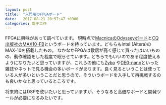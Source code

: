 ```yaml
---
layout: post
title:  "入門用のFPGAボード"
date:   2017-08-21 20:57:47 +0900
categories: 電子工作
---
```

FPGAに興味があって調べています。
現時点で[MacnicaのOdysseyボード](https://service.macnica.co.jp/catalog/121161)と[CQ出版社のMAX10-FB](http://select.marutsu.co.jp/list/detail.php?id=7)というボードを持っています。どちらもIntel (Altera)のMAX-10を搭載したもの。
なかなかFPGAは敷居が高く感じて買ったはいいものの、動作確認をした程度で眠らせています。どちらでもいいのである程度使えるようになりたいと思っていますが、これらの他にも[Zybo](https://japan.xilinx.com/products/boards-and-kits/1-4azfte.html)
や[DE0-nano](http://www.terasic.com.tw/cgi-bin/page/archive.pl?Language=English&No=593)といった雑誌やネットで見る機会の多いボードがあります。良く見るということは使っている人が多いということだと思うので、そういうボードを入手して再挑戦するのも良いかなと思っているところです。

将来的にはDSPを使いたいと思っていますが、そうなると高価なボードと開発ツールが必要になるみたいです。
